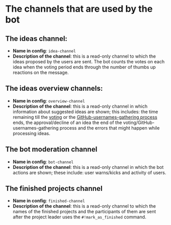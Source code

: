 # The channels that are used by the bot
## The ideas channel:
* **Name in config**: `idea-channel`
* **Description of the channel**: this is a read-only channel to which the ideas proposed by the users are sent. The bot
counts the votes on each idea when the voting period ends through the number of thumbs up reactions on the message.

## The ideas overview channels:
* **Name in config**: `overview-channel`
* **Description of the channel**: this is a read-only channel in which information about suggested ideas are shown; this 
includes: the time remaining till the 
[voting](01%20-%20How%20Does%20it%20Work.md#the-idea-voting-process) or the
[GitHub-usernames-gathering process](01%20-%20How%20Does%20it%20Work.md#the-github-usernames-gathering-process) 
ends, the approval/decline of an idea the end of the voting/GitHub-usernames-gathering process and the errors that might 
happen while processing ideas.

## The bot moderation channel
* **Name in config**: `bot-channel`
* **Description of the channel**: this is a read-only channel in which the bot actions are shown; these include:
user warns/kicks and activity of users.

## The finished projects channel
* **Name in config**: `finished-channel`
* **Description of the channel**: this is a read-only channel to which the names of the finished projects and the 
participants of them are sent after the project leader uses the `#!mark_as_finished` command.
